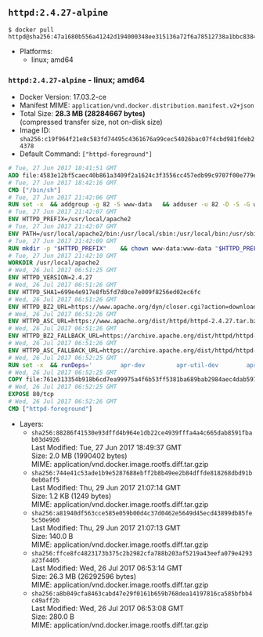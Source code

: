 ## `httpd:2.4.27-alpine`

```console
$ docker pull httpd@sha256:47a1680b556a41242d194000348ee315136a72f6a78512738a1bbc838417ed26
```

-	Platforms:
	-	linux; amd64

### `httpd:2.4.27-alpine` - linux; amd64

-	Docker Version: 17.03.2-ce
-	Manifest MIME: `application/vnd.docker.distribution.manifest.v2+json`
-	Total Size: **28.3 MB (28284667 bytes)**  
	(compressed transfer size, not on-disk size)
-	Image ID: `sha256:c19f964f21e8c583fd74495c4361676a99cec54026bac07f4cbd981fdeb24378`
-	Default Command: `["httpd-foreground"]`

```dockerfile
# Tue, 27 Jun 2017 18:41:51 GMT
ADD file:4583e12bf5caec40b861a3409f2a1624c3f3556cc457edb99c9707f00e779e45 in / 
# Tue, 27 Jun 2017 18:42:16 GMT
CMD ["/bin/sh"]
# Tue, 27 Jun 2017 21:42:06 GMT
RUN set -x 	&& addgroup -g 82 -S www-data 	&& adduser -u 82 -D -S -G www-data www-data
# Tue, 27 Jun 2017 21:42:07 GMT
ENV HTTPD_PREFIX=/usr/local/apache2
# Tue, 27 Jun 2017 21:42:07 GMT
ENV PATH=/usr/local/apache2/bin:/usr/local/sbin:/usr/local/bin:/usr/sbin:/usr/bin:/sbin:/bin
# Tue, 27 Jun 2017 21:42:09 GMT
RUN mkdir -p "$HTTPD_PREFIX" 	&& chown www-data:www-data "$HTTPD_PREFIX"
# Tue, 27 Jun 2017 21:42:10 GMT
WORKDIR /usr/local/apache2
# Wed, 26 Jul 2017 06:51:25 GMT
ENV HTTPD_VERSION=2.4.27
# Wed, 26 Jul 2017 06:51:26 GMT
ENV HTTPD_SHA1=699e4e917e8fb5fd7d0ce7e009f8256ed02ec6fc
# Wed, 26 Jul 2017 06:51:26 GMT
ENV HTTPD_BZ2_URL=https://www.apache.org/dyn/closer.cgi?action=download&filename=httpd/httpd-2.4.27.tar.bz2
# Wed, 26 Jul 2017 06:51:26 GMT
ENV HTTPD_ASC_URL=https://www.apache.org/dist/httpd/httpd-2.4.27.tar.bz2.asc
# Wed, 26 Jul 2017 06:51:26 GMT
ENV HTTPD_BZ2_FALLBACK_URL=https://archive.apache.org/dist/httpd/httpd-2.4.27.tar.bz2
# Wed, 26 Jul 2017 06:51:26 GMT
ENV HTTPD_ASC_FALLBACK_URL=https://archive.apache.org/dist/httpd/httpd-2.4.27.tar.bz2.asc
# Wed, 26 Jul 2017 06:52:25 GMT
RUN set -x 	&& runDeps=' 		apr-dev 		apr-util-dev 		apr-util-ldap 		perl 	' 	&& apk add --no-cache --virtual .build-deps 		$runDeps 		ca-certificates 		coreutils 		dpkg-dev dpkg 		gcc 		gnupg 		libc-dev 		libressl 		libressl-dev 		libxml2-dev 		lua-dev 		make 		nghttp2-dev 		pcre-dev 		tar 		zlib-dev 		&& { 		wget -O httpd.tar.bz2 "$HTTPD_BZ2_URL" 		|| wget -O httpd.tar.bz2 "$HTTPD_BZ2_FALLBACK_URL" 	; } 	&& echo "$HTTPD_SHA1 *httpd.tar.bz2" | sha1sum -c - 	&& { 		wget -O httpd.tar.bz2.asc "$HTTPD_ASC_URL" 		|| wget -O httpd.tar.bz2.asc "$HTTPD_ASC_FALLBACK_URL" 	; } 	&& export GNUPGHOME="$(mktemp -d)" 	&& gpg --keyserver ha.pool.sks-keyservers.net --recv-keys A93D62ECC3C8EA12DB220EC934EA76E6791485A8 	&& gpg --batch --verify httpd.tar.bz2.asc httpd.tar.bz2 	&& rm -rf "$GNUPGHOME" httpd.tar.bz2.asc 		&& mkdir -p src 	&& tar -xf httpd.tar.bz2 -C src --strip-components=1 	&& rm httpd.tar.bz2 	&& cd src 		&& wget -O libressl.patch 'https://git.alpinelinux.org/cgit/aports/plain/main/apache2/libressl.patch?id=d7292029f25a131a0f15ebc3bc2300e75f4c131a' 	&& patch -p1 < libressl.patch 	&& rm libressl.patch 		&& gnuArch="$(dpkg-architecture --query DEB_BUILD_GNU_TYPE)" 	&& ./configure 		--build="$gnuArch" 		--prefix="$HTTPD_PREFIX" 		--enable-mods-shared=reallyall 	&& make -j "$(nproc)" 	&& make install 		&& cd .. 	&& rm -r src man manual 		&& sed -ri 		-e 's!^(\s*CustomLog)\s+\S+!\1 /proc/self/fd/1!g' 		-e 's!^(\s*ErrorLog)\s+\S+!\1 /proc/self/fd/2!g' 		"$HTTPD_PREFIX/conf/httpd.conf" 		&& runDeps="$runDeps $( 		scanelf --needed --nobanner --recursive /usr/local 			| awk '{ gsub(/,/, "\nso:", $2); print "so:" $2 }' 			| sort -u 			| xargs -r apk info --installed 			| sort -u 	)" 	&& apk add --virtual .httpd-rundeps $runDeps 	&& apk del .build-deps
# Wed, 26 Jul 2017 06:52:25 GMT
COPY file:761e313354b918b6cd7ea99975a4f6b53ff5381ba689bab2984aec4dab597215 in /usr/local/bin/ 
# Wed, 26 Jul 2017 06:52:25 GMT
EXPOSE 80/tcp
# Wed, 26 Jul 2017 06:52:26 GMT
CMD ["httpd-foreground"]
```

-	Layers:
	-	`sha256:88286f41530e93dffd4b964e1db22ce4939fffa4a4c665dab8591fbab03d4926`  
		Last Modified: Tue, 27 Jun 2017 18:49:37 GMT  
		Size: 2.0 MB (1990402 bytes)  
		MIME: application/vnd.docker.image.rootfs.diff.tar.gzip
	-	`sha256:744e41c53ade1b9e5287688ebff2b8b49ee2b84dffde818268dbd91b0eb0aff5`  
		Last Modified: Thu, 29 Jun 2017 21:07:14 GMT  
		Size: 1.2 KB (1249 bytes)  
		MIME: application/vnd.docker.image.rootfs.diff.tar.gzip
	-	`sha256:a81940df563cce585e059b00d4c37d0462e5649d45ecd43899db85fe5c50e960`  
		Last Modified: Thu, 29 Jun 2017 21:07:13 GMT  
		Size: 140.0 B  
		MIME: application/vnd.docker.image.rootfs.diff.tar.gzip
	-	`sha256:ffce8fc4823173b375c2b2982cfa788b203af5219a43eefa079e4293a23f4405`  
		Last Modified: Wed, 26 Jul 2017 06:53:14 GMT  
		Size: 26.3 MB (26292596 bytes)  
		MIME: application/vnd.docker.image.rootfs.diff.tar.gzip
	-	`sha256:a8b049cfa8463cabd47e29f0161b659b768dea14197816ca585bfbb4c49aff2b`  
		Last Modified: Wed, 26 Jul 2017 06:53:08 GMT  
		Size: 280.0 B  
		MIME: application/vnd.docker.image.rootfs.diff.tar.gzip
